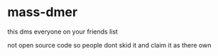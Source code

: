 # mass-dmer
this dms everyone on your friends list

not open source code so people dont skid it and claim it as there own
